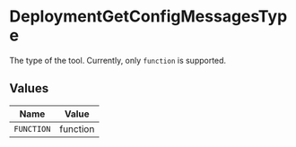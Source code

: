 # DeploymentGetConfigMessagesType

The type of the tool. Currently, only `function` is supported.


## Values

| Name       | Value      |
| ---------- | ---------- |
| `FUNCTION` | function   |